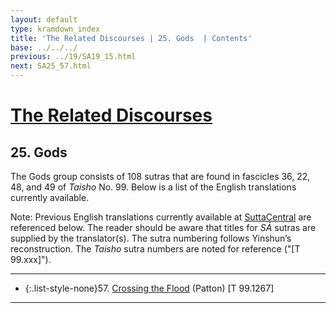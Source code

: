 ```yaml
---
layout: default
type: kramdown_index
title: 'The Related Discourses | 25. Gods  | Contents'
base: ../../../
previous: ../19/SA19_15.html
next: SA25_57.html
---
```


# [The Related Discourses](../index.html)
## 25. Gods

The Gods group consists of 108 sutras that are found in fascicles 36, 22, 48, and 49 of <em>Taisho</em> No. 99. Below is a list of the English translations currently available.

Note: Previous English translations currently available at <a href="https://suttacentral.net/" target="_blank">SuttaCentral</a> are referenced below. The reader should be aware that titles for *SĀ* sutras are supplied by the translator(s). The sutra numbering follows Yinshun’s reconstruction. The <em>Taisho</em> sutra numbers are noted for reference ("[T 99.xxx]").

---

* {:.list-style-none}57\. [Crossing the Flood](SA25_57.html) (Patton) [T 99.1267]

---
